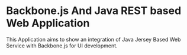 Backbone.js And Java REST based Web Application
================================================

This Application aims to show an integration of Java Jersey Based Web Service with Backbone.js for UI development.

